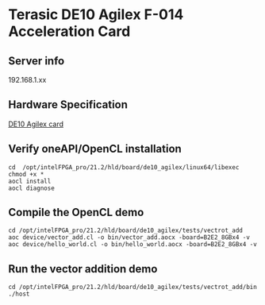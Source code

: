 # Terasic DE10 Agilex F-014 Acceleration Card
## Server info
192.168.1.xx
## Hardware Specification
  [DE10 Agilex card](https://www.terasic.com.tw/cgi-bin/page/archive.pl?Language=English&CategoryNo=115&No=1252#contents)
## Verify oneAPI/OpenCL installation
  ```shell
  cd  /opt/intelFPGA_pro/21.2/hld/board/de10_agilex/linux64/libexec
  chmod +x *
  aocl install
  aocl diagnose
```
## Compile the OpenCL demo
```shell
cd /opt/intelFPGA_pro/21.2/hld/board/de10_agilex/tests/vectrot_add
aoc device/vector_add.cl -o bin/vector_add.aocx -board=B2E2_8GBx4 -v
aoc device/hello_world.cl -o bin/hello_world.aocx -board=B2E2_8GBx4 -v
```
##	Run the vector addition demo
```shell
cd /opt/intelFPGA_pro/21.2/hld/board/de10_agilex/tests/vectrot_add/bin
./host
```
